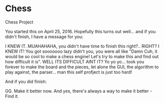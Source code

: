 # Chess
Chess Project

You started this on April 25, 2016. Hopefully this turns out well... and if you didn't finish, I have a message for you:

I KNEW IT. MUAHAHAHA, you didn't have time to finish this right?.. RIGHT? I KNEW IT! You got sooooooo lazy didn't you, you were all like "Damn Cuh, it would be so cool to make a chess engine! Let's try to make this and find out how difficult it is". WELL ITS DIFFICULT AINT IT? Yo yo yo... took you forever to make the board and the pieces, let alone the GUI, the algorithm to play against, the parser... man this self profject is just too hard!

And if you did finish:

GG. Make it better now. And yes, there's always a way to make it better - Find it.
